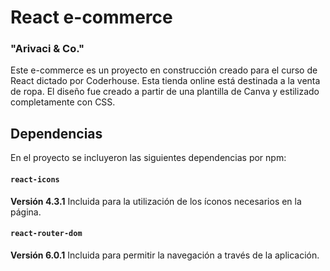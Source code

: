 # React e-commerce
### "Arivaci & Co."
Este e-commerce es un proyecto en construcción creado para el curso de React dictado por Coderhouse.
Esta tienda online está destinada a la venta de ropa. El diseño fue creado a partir de una plantilla de Canva y estilizado completamente con CSS.

## Dependencias

En el proyecto se incluyeron las siguientes dependencias por npm:

#### `react-icons`
**Versión 4.3.1** Incluida para la utilización de los íconos necesarios en la página.

#### `react-router-dom`
**Versión 6.0.1** Incluida para permitir la navegación a través de la aplicación.
